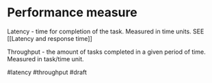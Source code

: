 # Performance measure

Latency - time for completion of the task. Measured in time units. SEE [[Latency and response time]]

Throughput - the amount of tasks completed in a given period of time. Measured in task/time unit.

#latency #throughput
#draft